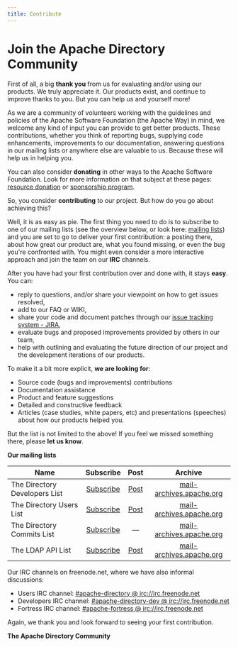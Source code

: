 ```yaml
---
title: Contribute
---
```


# Join the Apache Directory Community

First of all, a big **thank you** from us for evaluating and/or using our products. We truly appreciate it. Our products exist, and continue to improve thanks to you. 
But you can help us and yourself more!

As we are a community of volunteers working with the guidelines and policies of the Apache Software Foundation (the Apache Way) in mind, we welcome any kind of input you can provide to get better products. 
These contributions, whether you think of reporting bugs, supplying code enhancements, improvements to our documentation, answering questions in our mailing lists or anywhere else are valuable to us. Because these will help us in helping you.

You can also consider **donating** in other ways to the Apache Software Foundation. Look for more information on that subject at these pages: [resource donation](https://www.apache.org/foundation/contributing.html) or [sponsorship program](https://apache.org/foundation/sponsorship.html).

So, you consider **contributing** to our project. But how do you go about achieving this? 

Well, it is as easy as pie. The first thing you need to do is to subscribe to one of our mailing lists (see the overview below, or look here: [mailing lists](mailing-lists-and-irc.html)) and you are set to go to deliver your first contribution: a posting there, about how great our product are, what you found missing, or even the bug you're confronted with.
You might even consider a more interactive approach and join the team on our **IRC** channels.

After you have had your first contribution over and done with, it stays **easy**. You can:

* reply to questions, and/or share your viewpoint on how to get issues resolved,
* add to our FAQ or WIKI,
* share your code and document patches through our [issue tracking system - JIRA](issue-tracking.html),
* evaluate bugs and proposed improvements provided by others in our team,
* help with outlining and evaluating the future direction of our project and the development iterations of our products.

To make it a bit more explicit, **we are looking for**:

* Source code (bugs and improvements) contributions
* Documentation assistance
* Product and feature suggestions
* Detailed and constructive feedback
* Articles (case studies, white papers, etc) and presentations (speeches) about how our products helped you.

But the list is not limited to the above! If you feel we missed something there, please **let us know**.

**Our mailing lists**

| Name | Subscribe |  Post | Archive |
|---|:-:|:-:|:-:|
| The Directory Developers List | [Subscribe](mailto:dev-subscribe@directory.apache.org) | [Post](mailto:dev@directory.apache.org) | [mail-archives.apache.org](https://mail-archives.apache.org/mod_mbox/directory-dev) |
| The Directory Users List| [Subscribe](mailto:users-subscribe@directory.apache.org) | [Post](mailto:users@directory.apache.org) | [mail-archives.apache.org](https://mail-archives.apache.org/mod_mbox/directory-users)  |
| The Directory Commits List | [Subscribe](mailto:commits-subscribe@directory.apache.org) |  &mdash; | [mail-archives.apache.org](https://mail-archives.apache.org/mod_mbox/directory-commits) |
| The LDAP API List | [Subscribe](mailto:api-subscribe@directory.apache.org) |  [Post](mailto:api@directory.apache.org) | [mail-archives.apache.org](https://mail-archives.apache.org/mod_mbox/directory-api) |

Our IRC channels on  freenode.net, where we have also informal discussions:

* Users IRC channel: [#apache-directory @ irc://irc.freenode.net](irc://irc.freenode.net/apache-directory) 
* Developers IRC channel: [#apache-directory-dev @ irc://irc.freenode.net](irc://irc.freenode.net/apache-directory-dev) 
* Fortress IRC channel: [#apache-fortress @ irc://irc.freenode.net](irc://irc.freenode.net/apache-fortress) 

Again, we thank you and look forward to seeing your first contribution.

**The Apache Directory Community**

